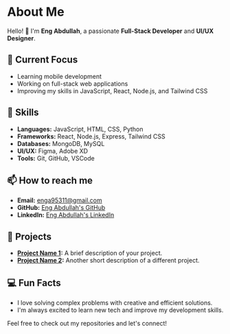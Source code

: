
# About Me

Hello! 👋 I'm **Eng Abdullah**, a passionate **Full-Stack Developer** and **UI/UX Designer**.

## 🌱 Current Focus

- Learning mobile development
- Working on full-stack web applications
- Improving my skills in JavaScript, React, Node.js, and Tailwind CSS

## 🚀 Skills

- **Languages:** JavaScript, HTML, CSS, Python
- **Frameworks:** React, Node.js, Express, Tailwind CSS
- **Databases:** MongoDB, MySQL
- **UI/UX:** Figma, Adobe XD
- **Tools:** Git, GitHub, VSCode

## 📫 How to reach me

- **Email:** enga95311@gmail.com
- **GitHub:** [Eng Abdullah's GitHub](https://github.com/engabdullah-2024)
- **LinkedIn:** [Eng Abdullah's LinkedIn](https://www.linkedin.com/in/engabdullah)

## 📂 Projects

- **[Project Name 1](link):** A brief description of your project.
- **[Project Name 2](link):** Another short description of a different project.

## 💻 Fun Facts

- I love solving complex problems with creative and efficient solutions.
- I'm always excited to learn new tech and improve my development skills.

Feel free to check out my repositories and let's connect!

